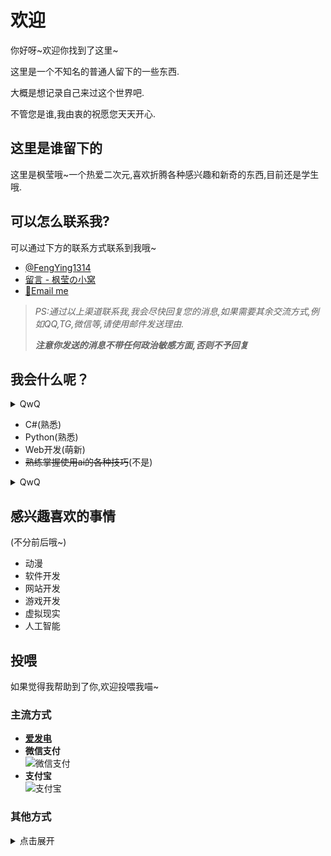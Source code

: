# 欢迎
你好呀~欢迎你找到了这里~

这里是一个不知名的普通人留下的一些东西.

大概是想记录自己来过这个世界吧.

不管您是谁,我由衷的祝愿您天天开心.

## 这里是谁留下的

这里是枫莹哦~一个热爱二次元,喜欢折腾各种感兴趣和新奇的东西,目前还是学生哦.

## 可以怎么联系我?

可以通过下方的联系方式联系到我哦~

- [@FengYing1314](https://github.com/FengYing1314/)
- [留言 - 枫莹の小窝](https://www.fengying.xin/message)
- [📧Email me](mailto:admin@fengying.shop)

> *PS:通过以上渠道联系我,我会尽快回复您的消息,如果需要其余交流方式,例如QQ,TG,微信等,请使用邮件发送理由.*
>
> ***注意你发送的消息不带任何政治敏感方面,否则不予回复***

## 我会什么呢？

<details>
  <summary>QwQ</summary>
  (?貌似什么都不会a)
</details>

- C#(熟悉)
- Python(熟悉)
- Web开发(萌新)
- ~~熟练掌握使用ai的各种技巧~~(不是)

<details>
  <summary>QwQ</summary>
  是的,没有一个精通呢 T_T
</details>

## 感兴趣喜欢的事情

(不分前后哦~)

- 动漫
- 软件开发
- 网站开发
- 游戏开发
- 虚拟现实
- 人工智能

## 投喂

如果觉得我帮助到了你,欢迎投喂我喵~

### 主流方式

- [**爱发电**](https://afdian.com/a/fengyingqwq)
- **微信支付**  
  ![微信支付](https://admin.fengying.xin/api/v2/objects/file/9y8m7zabj7696tmmzg.png)
- **支付宝**  
  ![支付宝](https://admin.fengying.xin/api/v2/objects/file/yab3e1jtu5htanoqs6.jpg)

### 其他方式

<details>
  <summary>点击展开</summary>

  > **感谢您的赞助**

  - **Polygon:**  
    `0xF120Fd8e4B525cfBB4b339860FA9D35d62eb784a`
  - **TON:**  
    `UQAxVnUw5EwFfz8R9b8ea0pohD7p21VbqSJ-kvi2ZNaFWGlF`

</details>